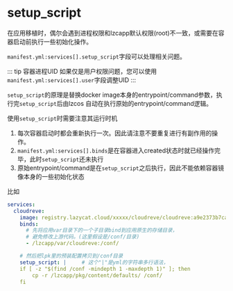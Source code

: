 setup_script
============

在应用移植时，偶尔会遇到进程权限和lzcapp默认权限(root)不一致，或需要在容器启动前执行一些初始化操作。

`manifest.yml:services[].setup_script`字段可以处理相关问题。

::: tip 容器进程UID
如果仅是用户权限问题，您可以使用`manifest.yml:services[].user`字段调整UID
:::

`setup_script`的原理是替换docker image本身的entrypoint/command参数，执行完`setup_script`后由lzcos
自动在执行原始的entrypoint/command逻辑。

使用`setup_script`时需要注意其运行时机
1. 每次容器启动时都会重新执行一次。因此请注意不要重复进行有副作用的操作。
2. `manifest.yml:services[].binds`是在容器进入created状态时就已经操作完毕，此时`setup_script`还未执行
3. 原始entrypoint/command是在`setup_script`之后执行，因此不能依赖容器镜像本身的一些初始化状态

比如
```yaml
services:
  cloudreve:
    image: registry.lazycat.cloud/xxxxx/cloudreve/cloudreve:a9e2373b7ca59bc4
    binds:
      # 先将应用var目录下的一个子目录bind到应用原生的存储目录，
      # 避免修改上游代码。(这里假设是/conf/目录)
      - /lzcapp/var/cloudreve:/conf/

    # 然后把lpk里的预装配置拷贝到/conf目录
    setup_script: |     # 这个"|"是yml的字符串多行语法，
    if [ -z "$(find /conf -mindepth 1 -maxdepth 1)" ]; then
        cp -r /lzcapp/pkg/content/defaults/ /conf/
    fi
```
